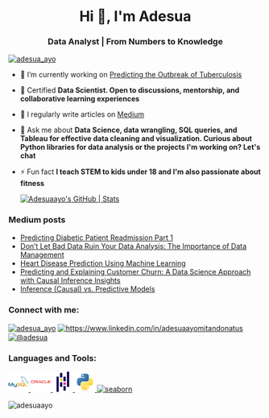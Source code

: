 <h1 align="center">Hi 👋, I'm Adesua</h1>
<h3 align="center">Data Analyst | From Numbers to Knowledge</h3>

<p align="left"> <a href="https://x.com/adesua_ayo" target="blank"><img src="https://img.shields.io/twitter/follow/adesua_ayo?logo=twitter&style=for-the-badge" alt="adesua_ayo" /></a> </p>

- 🔭 I’m currently working on [Predicting the Outbreak of Tuberculosis](https://github.com/Adesuaayo/Data-Analysis-Books-Recommendations-)

- 🌱 Certified **Data Scientist. Open to discussions, mentorship, and collaborative learning experiences**

- 📝 I regularly write articles on [Medium](https://medium.com/@adesua)

- 💬 Ask me about **Data Science, data wrangling, SQL queries, and Tableau for effective data cleaning and visualization. Curious about Python libraries for data analysis or the projects I'm working on? Let's chat**

- ⚡ Fun fact **I teach STEM to kids under 18 and I'm also passionate about fitness**

  [![Adesuaayo's GitHub | Stats](https://stats.quine.sh/Adesuaayo/github?theme=dark)](http://localhost:3000?utm_source=widgets&utm_campaign=Adesuaayo)

### Medium posts
<!-- BLOG-POST-LIST:START -->
- [Predicting Diabetic Patient Readmission Part 1](https://medium.com/thedeephub/predicting-diabetic-patient-readmission-part-1-50f7d98c4206?source=rss-1353e7c4760c------2)
- [Don’t Let Bad Data Ruin Your Data Analysis: The Importance of Data Management](https://medium.com/@adesua/dont-let-bad-data-ruin-your-data-analysis-the-importance-of-data-management-69d992ebdaef?source=rss-1353e7c4760c------2)
- [Heart Disease Prediction Using Machine Learning](https://medium.com/thedeephub/heart-disease-prediction-using-machine-learning-7a6239e4662a?source=rss-1353e7c4760c------2)
- [Predicting and Explaining Customer Churn: A Data Science Approach with Causal Inference Insights](https://medium.com/thedeephub/predicting-and-explaining-customer-churn-a-data-science-approach-with-causal-inference-insights-6a981c179f0d?source=rss-1353e7c4760c------2)
- [Inference &lpar;Causal&rpar; vs. Predictive Models](https://medium.com/thedeephub/inference-causal-vs-predictive-models-6546f814f44b?source=rss-1353e7c4760c------2)
<!-- BLOG-POST-LIST:END -->

<h3 align="left">Connect with me:</h3>
<p align="left">
<a href="https://twitter.com/adesua_ayo" target="blank"><img align="center" src="https://raw.githubusercontent.com/rahuldkjain/github-profile-readme-generator/master/src/images/icons/Social/twitter.svg" alt="adesua_ayo" height="30" width="40" /></a>
<a href="https://linkedin.com/in/https://www.linkedin.com/in/adesuaayomitandonatus" target="blank"><img align="center" src="https://raw.githubusercontent.com/rahuldkjain/github-profile-readme-generator/master/src/images/icons/Social/linked-in-alt.svg" alt="https://www.linkedin.com/in/adesuaayomitandonatus" height="30" width="40" /></a>
<a href="https://medium.com/@adesua" target="blank"><img align="center" src="https://raw.githubusercontent.com/rahuldkjain/github-profile-readme-generator/master/src/images/icons/Social/medium.svg" alt="@adesua" height="30" width="40" /></a>
</p>

<h3 align="left">Languages and Tools:</h3>
<p align="left"> <a href="https://www.mysql.com/" target="_blank" rel="noreferrer"> <img src="https://raw.githubusercontent.com/devicons/devicon/master/icons/mysql/mysql-original-wordmark.svg" alt="mysql" width="40" height="40"/> </a> <a href="https://www.oracle.com/" target="_blank" rel="noreferrer"> <img src="https://raw.githubusercontent.com/devicons/devicon/master/icons/oracle/oracle-original.svg" alt="oracle" width="40" height="40"/> </a> <a href="https://pandas.pydata.org/" target="_blank" rel="noreferrer"> <img src="https://raw.githubusercontent.com/devicons/devicon/2ae2a900d2f041da66e950e4d48052658d850630/icons/pandas/pandas-original.svg" alt="pandas" width="40" height="40"/> </a> <a href="https://www.python.org" target="_blank" rel="noreferrer"> <img src="https://raw.githubusercontent.com/devicons/devicon/master/icons/python/python-original.svg" alt="python" width="40" height="40"/> </a> <a href="https://seaborn.pydata.org/" target="_blank" rel="noreferrer"> <img src="https://seaborn.pydata.org/_images/logo-mark-lightbg.svg" alt="seaborn" width="40" height="40"/> </a> </p>

<p><img align="center" src="https://github-readme-stats.vercel.app/api/top-langs?username=adesuaayo&show_icons=true&locale=en&layout=compact" alt="adesuaayo" /></p>
